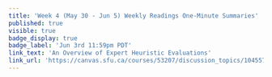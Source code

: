 ```yaml
---
title: 'Week 4 (May 30 - Jun 5) Weekly Readings One-Minute Summaries'
published: true
visible: true
badge_display: true
badge_label: 'Jun 3rd 11:59pm PDT'
link_text: 'An Overview of Expert Heuristic Evaluations'
link_url: 'https://canvas.sfu.ca/courses/53207/discussion_topics/1045579'
---
```

